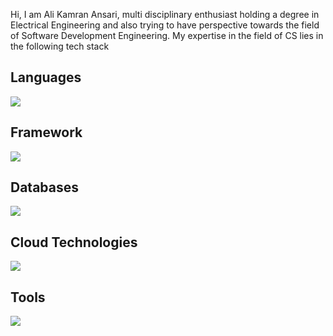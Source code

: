 Hi, I am Ali Kamran Ansari, multi disciplinary enthusiast holding a degree in Electrical Engineering and also trying to have perspective towards the field of Software Development Engineering. My expertise in the field of CS lies in the following tech stack
## Languages
[![](https://skillicons.dev/icons?i=java,js,typescript,python&theme=dark)](https://skillicons.dev)
## Framework
[![](https://skillicons.dev/icons?i=spring,react,express,next,tailwind&theme=dark)](https://skillicons.dev)
## Databases
[![](https://skillicons.dev/icons?i=mysql,postgres,mongodb&theme=dark)](https://skillicons.dev)
## Cloud Technologies
[![](https://skillicons.dev/icons?i=azure,&theme=dark)](https://skillicons.dev)
## Tools
[![](https://skillicons.dev/icons?i=docker,git,postman&theme=dark)](https://skillicons.dev)
